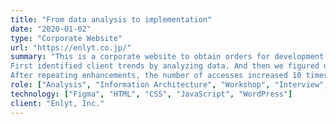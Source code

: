 ```yaml
---
title: "From data analysis to implementation"
date: "2020-01-02"
type: "Corporate Website"
url: "https://enlyt.co.jp/"
summary: "This is a corporate website to obtain orders for development services. Focusing on contents marketing through blogs. I am in charge of analyzing, branding, design, and coding.
First identified client trends by analyzing data. And then we figured out personas and customer journeys with verious professionals and made wireframes based on the emotions of the personas.
After repeating enhancements, the number of accesses increased 10 times."
role: ["Analysis", "Information Architecture", "Workshop", "Interview", "Branding", "Design System", "Web Design", "Coding"]
technology: ["Figma", "HTML", "CSS", "JavaScript", "WordPress"]
client: "Enlyt, Inc."
---
```



